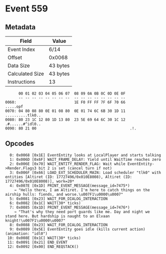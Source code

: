 # Event 559

## Metadata

| Field           | Value    |
|-----------------|----------|
| Event Index     | 6/14     |
| Offset          | 0x0068   |
| Data Size       | 43 bytes |
| Calculated Size | 43 bytes |
| Instructions    | 13       |

```
      00 01 02 03 04 05 06 07  08 09 0A 0B 0C 0D 0E 0F
      -- -- -- -- -- -- -- --  -- -- -- -- -- -- -- --
0060:                          1E F0 FF FF 7F 6F 70 66          .....opf
0070: 04 80 08 80 0E 01 08 80  0E 01 74 6C 6B 30 1D 11  ..........tlk0..
0080: 80 23 1C 12 80 1D 13 80  23 5E 69 64 6C 30 1C 12  .#......#^idl0..
0090: 80 21 00                                          .!.             
```

## Opcodes

```
  0: 0x0068 [0x1E] EventEntity looks at LocalPlayer and starts talking
  1: 0x006D [0x6F] WAIT_FRAME_DELAY: Yield until WaitTime reaches zero
  2: 0x006E [0x70] WAIT_ENTITY_RENDER_FLAG: Wait while EventEntity->Render.Flags3 bit 2 is set (cancel turn if not)
  3: 0x006F [0x66] LOAD_EXT_SCHEDULER_MAIN: Load scheduler "tlk0" with entities [Altiret (ID: 17727496/0x010E8008), Altiret (ID: 17727496/0x010E8008)], work=20*
  4: 0x007E [0x1D] PRINT_EVENT_MESSAGE(message_id=7475*)
    → "Hello there, I am Altiret. I'm here to catch things on the airship hulls: fiends, and worse.\u007F1\u0000\u0007"
  5: 0x0081 [0x23] WAIT_FOR_DIALOG_INTERACTION
  6: 0x0082 [0x1C] WAIT(30* ticks)
  7: 0x0085 [0x1D] PRINT_EVENT_MESSAGE(message_id=7476*)
    → "That's why they need port guards like me. Day and night we stand here. But hardship is naught to an Elvaan knight!\u007F1\u0000\u0007"
  8: 0x0088 [0x23] WAIT_FOR_DIALOG_INTERACTION
  9: 0x0089 [0x5E] EventEntity goes idle (kills current action) (animation: "idl0")
 10: 0x008E [0x1C] WAIT(30* ticks)
 11: 0x0091 [0x21] END_EVENT
 12: 0x0092 [0x00] END_REQSTACK()
```
